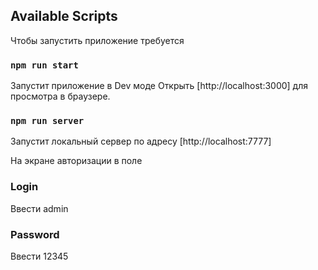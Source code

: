 ## Available Scripts

Чтобы запустить приложение требуется

### `npm run start`

Запустит приложение в Dev моде 
Открыть [http://localhost:3000] для просмотра в браузере.

### `npm run server`

Запустит локальный сервер по адресу [http://localhost:7777]

На экране авторизации в поле
### Login
Ввести admin

### Password
Ввести 12345
